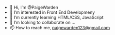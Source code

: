 - 👋 Hi, I’m @PaigeWarden
- 👀 I’m interested in Front End Developmeny
- 🌱 I’m currently learning HTML/CSS, JavaScript
- 💞️ I’m looking to collaborate on ...
- 📫 How to reach me, paigewarden123@gmail.com

<!---
PaigeWarden/PaigeWarden is a ✨ special ✨ repository because its `README.md` (this file) appears on your GitHub profile.
You can click the Preview link to take a look at your changes.
--->
